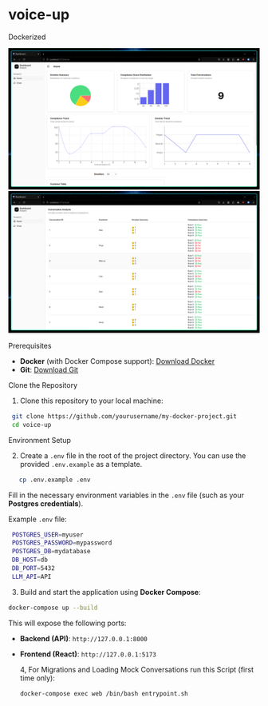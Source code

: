 # voice-up



Dockerized 

![Home](assets/images/voice1.png)
![Chats](assets/images/voice2.png)

Prerequisites

- **Docker** (with Docker Compose support): [Download Docker](https://www.docker.com/products/docker-desktop)
- **Git**: [Download Git](https://git-scm.com/)

Clone the Repository

1. Clone this repository to your local machine:

  ```bash
   git clone https://github.com/yourusername/my-docker-project.git
   cd voice-up
  ```

Environment Setup

2. Create a `.env` file in the root of the project directory. You can use the provided `.env.example` as a template.
```bash
   cp .env.example .env
```
   Fill in the necessary environment variables in the `.env` file (such as your **Postgres credentials**).

   Example `.env` file:
   ```bash
    POSTGRES_USER=myuser
    POSTGRES_PASSWORD=mypassword
    POSTGRES_DB=mydatabase
    DB_HOST=db
    DB_PORT=5432
    LLM_API=API
```

  3. Build and start the application using **Docker Compose**:
```bash
docker-compose up --build
```

This will expose the following ports:
- **Backend (API)**: `http://127.0.0.1:8000`
- **Frontend (React)**: `http://127.0.0.1:5173`

  4, For Migrations and Loading Mock Conversations run this Script (first time only):
  ```bash
  docker-compose exec web /bin/bash entrypoint.sh
  ```
